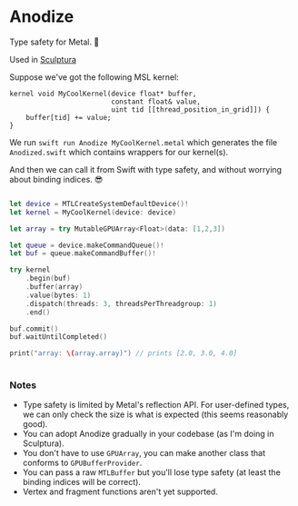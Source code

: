 # Anodize

Type safety for Metal. 🤘

Used in [Sculptura](https://sculptura.app/)

Suppose we've got the following MSL kernel:

```Metal
kernel void MyCoolKernel(device float* buffer,
                         constant float& value,
                         uint tid [[thread_position_in_grid]]) {
    buffer[tid] += value;
}
```

We run `swift run Anodize MyCoolKernel.metal` which generates the file `Anodized.swift` which contains wrappers for our kernel(s).

And then we can call it from Swift with type safety, and without worrying about binding indices. 😎

```Swift

let device = MTLCreateSystemDefaultDevice()!
let kernel = MyCoolKernel(device: device)

let array = try MutableGPUArray<Float>(data: [1,2,3])

let queue = device.makeCommandQueue()!
let buf = queue.makeCommandBuffer()!

try kernel
    .begin(buf)
    .buffer(array)
    .value(bytes: 1)
    .dispatch(threads: 3, threadsPerThreadgroup: 1)
    .end()

buf.commit()
buf.waitUntilCompleted()

print("array: \(array.array)") // prints [2.0, 3.0, 4.0]
        
```

### Notes

- Type safety is limited by Metal's reflection API. For user-defined types, we can only check the size is what is expected (this seems reasonably good).
- You can adopt Anodize gradually in your codebase (as I'm doing in Sculptura).
- You don't have to use `GPUArray`, you can make another class that conforms to `GPUBufferProvider`.
- You can pass a raw `MTLBuffer` but you'll lose type safety (at least the binding indices will be correct).
- Vertex and fragment functions aren't yet supported.

